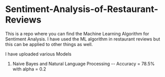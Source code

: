 # Sentiment-Analysis-of-Restaurant-Reviews

This is a repo where you can find the Machine Learning Algorithm for Sentiment Analysis.
I have used the ML algorithm in restaurant reviews but this can be applied to other things as well.

I have uploaded various Models

1. Naive Bayes and Natural Language Processing
   -- Accuracy = 78.5% with alpha = 0.2
 
